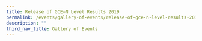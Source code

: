 ```yaml
---
title: Release of GCE–N Level Results 2019
permalink: /events/gallery-of-events/release-of-gce-n-level-results-2019/
description: ""
third_nav_title: Gallery of Events
---
```

